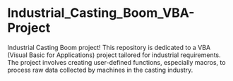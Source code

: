 # Industrial_Casting_Boom_VBA-Project
 Industrial Casting Boom project! This repository is dedicated to a VBA (Visual Basic for Applications) project tailored for industrial requirements. The project involves creating user-defined functions, especially macros, to process raw data collected by machines in the casting industry.
